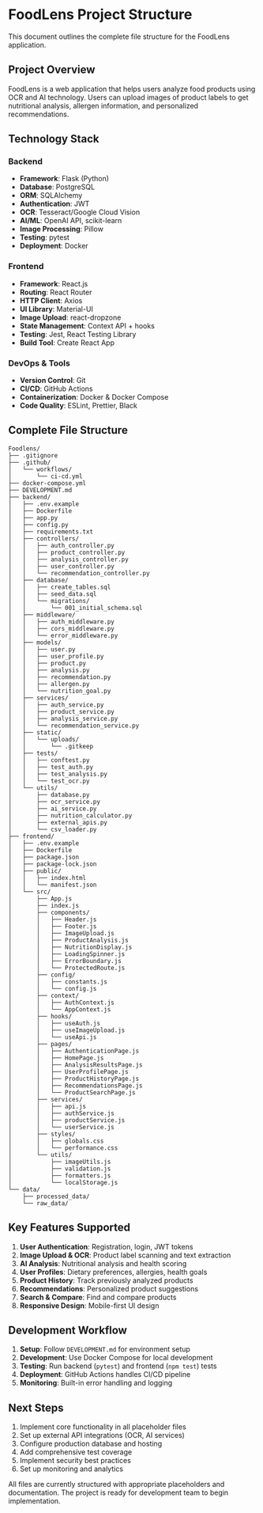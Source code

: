 # FoodLens Project Structure

This document outlines the complete file structure for the FoodLens application.

## Project Overview

FoodLens is a web application that helps users analyze food products using OCR and AI technology. Users can upload images of product labels to get nutritional analysis, allergen information, and personalized recommendations.

## Technology Stack

### Backend
- **Framework**: Flask (Python)
- **Database**: PostgreSQL
- **ORM**: SQLAlchemy
- **Authentication**: JWT
- **OCR**: Tesseract/Google Cloud Vision
- **AI/ML**: OpenAI API, scikit-learn
- **Image Processing**: Pillow
- **Testing**: pytest
- **Deployment**: Docker

### Frontend
- **Framework**: React.js
- **Routing**: React Router
- **HTTP Client**: Axios
- **UI Library**: Material-UI
- **Image Upload**: react-dropzone
- **State Management**: Context API + hooks
- **Testing**: Jest, React Testing Library
- **Build Tool**: Create React App

### DevOps & Tools
- **Version Control**: Git
- **CI/CD**: GitHub Actions
- **Containerization**: Docker & Docker Compose
- **Code Quality**: ESLint, Prettier, Black

## Complete File Structure

```
Foodlens/
├── .gitignore
├── .github/
│   └── workflows/
│       └── ci-cd.yml
├── docker-compose.yml
├── DEVELOPMENT.md
├── backend/
│   ├── .env.example
│   ├── Dockerfile
│   ├── app.py
│   ├── config.py
│   ├── requirements.txt
│   ├── controllers/
│   │   ├── auth_controller.py
│   │   ├── product_controller.py
│   │   ├── analysis_controller.py
│   │   ├── user_controller.py
│   │   └── recommendation_controller.py
│   ├── database/
│   │   ├── create_tables.sql
│   │   ├── seed_data.sql
│   │   └── migrations/
│   │       └── 001_initial_schema.sql
│   ├── middleware/
│   │   ├── auth_middleware.py
│   │   ├── cors_middleware.py
│   │   └── error_middleware.py
│   ├── models/
│   │   ├── user.py
│   │   ├── user_profile.py
│   │   ├── product.py
│   │   ├── analysis.py
│   │   ├── recommendation.py
│   │   ├── allergen.py
│   │   └── nutrition_goal.py
│   ├── services/
│   │   ├── auth_service.py
│   │   ├── product_service.py
│   │   ├── analysis_service.py
│   │   └── recommendation_service.py
│   ├── static/
│   │   └── uploads/
│   │       └── .gitkeep
│   ├── tests/
│   │   ├── conftest.py
│   │   ├── test_auth.py
│   │   ├── test_analysis.py
│   │   └── test_ocr.py
│   └── utils/
│       ├── database.py
│       ├── ocr_service.py
│       ├── ai_service.py
│       ├── nutrition_calculator.py
│       ├── external_apis.py
│       └── csv_loader.py
├── frontend/
│   ├── .env.example
│   ├── Dockerfile
│   ├── package.json
│   ├── package-lock.json
│   ├── public/
│   │   ├── index.html
│   │   └── manifest.json
│   └── src/
│       ├── App.js
│       ├── index.js
│       ├── components/
│       │   ├── Header.js
│       │   ├── Footer.js
│       │   ├── ImageUpload.js
│       │   ├── ProductAnalysis.js
│       │   ├── NutritionDisplay.js
│       │   ├── LoadingSpinner.js
│       │   ├── ErrorBoundary.js
│       │   └── ProtectedRoute.js
│       ├── config/
│       │   ├── constants.js
│       │   └── config.js
│       ├── context/
│       │   ├── AuthContext.js
│       │   └── AppContext.js
│       ├── hooks/
│       │   ├── useAuth.js
│       │   ├── useImageUpload.js
│       │   └── useApi.js
│       ├── pages/
│       │   ├── AuthenticationPage.js
│       │   ├── HomePage.js
│       │   ├── AnalysisResultsPage.js
│       │   ├── UserProfilePage.js
│       │   ├── ProductHistoryPage.js
│       │   ├── RecommendationsPage.js
│       │   └── ProductSearchPage.js
│       ├── services/
│       │   ├── api.js
│       │   ├── authService.js
│       │   ├── productService.js
│       │   └── userService.js
│       ├── styles/
│       │   ├── globals.css
│       │   └── performance.css
│       └── utils/
│           ├── imageUtils.js
│           ├── validation.js
│           ├── formatters.js
│           └── localStorage.js
└── data/
    ├── processed_data/
    └── raw_data/
```

## Key Features Supported

1. **User Authentication**: Registration, login, JWT tokens
2. **Image Upload & OCR**: Product label scanning and text extraction
3. **AI Analysis**: Nutritional analysis and health scoring
4. **User Profiles**: Dietary preferences, allergies, health goals
5. **Product History**: Track previously analyzed products
6. **Recommendations**: Personalized product suggestions
7. **Search & Compare**: Find and compare products
8. **Responsive Design**: Mobile-first UI design

## Development Workflow

1. **Setup**: Follow `DEVELOPMENT.md` for environment setup
2. **Development**: Use Docker Compose for local development
3. **Testing**: Run backend (`pytest`) and frontend (`npm test`) tests
4. **Deployment**: GitHub Actions handles CI/CD pipeline
5. **Monitoring**: Built-in error handling and logging

## Next Steps

1. Implement core functionality in all placeholder files
2. Set up external API integrations (OCR, AI services)
3. Configure production database and hosting
4. Add comprehensive test coverage
5. Implement security best practices
6. Set up monitoring and analytics

All files are currently structured with appropriate placeholders and documentation. The project is ready for development team to begin implementation.
